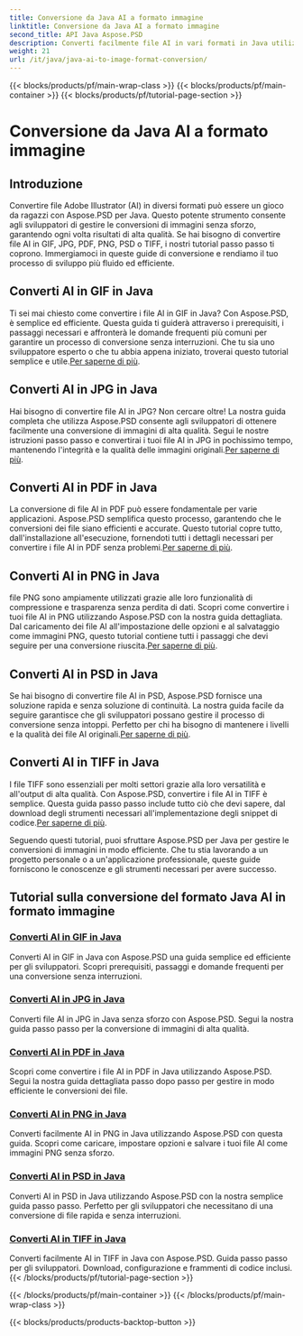 ```yaml
---
title: Conversione da Java AI a formato immagine
linktitle: Conversione da Java AI a formato immagine
second_title: API Java Aspose.PSD
description: Converti facilmente file AI in vari formati in Java utilizzando Aspose.PSD. Segui le nostre guide complete per conversioni di immagini fluide e di alta qualità.
weight: 21
url: /it/java/java-ai-to-image-format-conversion/
---
```


{{< blocks/products/pf/main-wrap-class >}}
{{< blocks/products/pf/main-container >}}
{{< blocks/products/pf/tutorial-page-section >}}

# Conversione da Java AI a formato immagine


## Introduzione

Convertire file Adobe Illustrator (AI) in diversi formati può essere un gioco da ragazzi con Aspose.PSD per Java. Questo potente strumento consente agli sviluppatori di gestire le conversioni di immagini senza sforzo, garantendo ogni volta risultati di alta qualità. Se hai bisogno di convertire file AI in GIF, JPG, PDF, PNG, PSD o TIFF, i nostri tutorial passo passo ti coprono. Immergiamoci in queste guide di conversione e rendiamo il tuo processo di sviluppo più fluido ed efficiente.

## Converti AI in GIF in Java
 Ti sei mai chiesto come convertire i file AI in GIF in Java? Con Aspose.PSD, è semplice ed efficiente. Questa guida ti guiderà attraverso i prerequisiti, i passaggi necessari e affronterà le domande frequenti più comuni per garantire un processo di conversione senza interruzioni. Che tu sia uno sviluppatore esperto o che tu abbia appena iniziato, troverai questo tutorial semplice e utile.[Per saperne di più](./convert-ai-to-gif/).

## Converti AI in JPG in Java
Hai bisogno di convertire file AI in JPG? Non cercare oltre! La nostra guida completa che utilizza Aspose.PSD consente agli sviluppatori di ottenere facilmente una conversione di immagini di alta qualità. Segui le nostre istruzioni passo passo e convertirai i tuoi file AI in JPG in pochissimo tempo, mantenendo l'integrità e la qualità delle immagini originali.[Per saperne di più](./convert-ai-to-jpg/).

## Converti AI in PDF in Java
 La conversione di file AI in PDF può essere fondamentale per varie applicazioni. Aspose.PSD semplifica questo processo, garantendo che le conversioni dei file siano efficienti e accurate. Questo tutorial copre tutto, dall'installazione all'esecuzione, fornendoti tutti i dettagli necessari per convertire i file AI in PDF senza problemi.[Per saperne di più](./convert-ai-to-pdf/).

## Converti AI in PNG in Java
 file PNG sono ampiamente utilizzati grazie alle loro funzionalità di compressione e trasparenza senza perdita di dati. Scopri come convertire i tuoi file AI in PNG utilizzando Aspose.PSD con la nostra guida dettagliata. Dal caricamento dei file AI all'impostazione delle opzioni e al salvataggio come immagini PNG, questo tutorial contiene tutti i passaggi che devi seguire per una conversione riuscita.[Per saperne di più](./convert-ai-to-png/).

## Converti AI in PSD in Java
 Se hai bisogno di convertire file AI in PSD, Aspose.PSD fornisce una soluzione rapida e senza soluzione di continuità. La nostra guida facile da seguire garantisce che gli sviluppatori possano gestire il processo di conversione senza intoppi. Perfetto per chi ha bisogno di mantenere i livelli e la qualità dei file AI originali.[Per saperne di più](./convert-ai-to-psd/).

## Converti AI in TIFF in Java
 I file TIFF sono essenziali per molti settori grazie alla loro versatilità e all'output di alta qualità. Con Aspose.PSD, convertire i file AI in TIFF è semplice. Questa guida passo passo include tutto ciò che devi sapere, dal download degli strumenti necessari all'implementazione degli snippet di codice.[Per saperne di più](./convert-ai-to-tiff/).

Seguendo questi tutorial, puoi sfruttare Aspose.PSD per Java per gestire le conversioni di immagini in modo efficiente. Che tu stia lavorando a un progetto personale o a un'applicazione professionale, queste guide forniscono le conoscenze e gli strumenti necessari per avere successo.

## Tutorial sulla conversione del formato Java AI in formato immagine
### [Converti AI in GIF in Java](./convert-ai-to-gif/)
Converti AI in GIF in Java con Aspose.PSD una guida semplice ed efficiente per gli sviluppatori. Scopri prerequisiti, passaggi e domande frequenti per una conversione senza interruzioni.
### [Converti AI in JPG in Java](./convert-ai-to-jpg/)
Converti file AI in JPG in Java senza sforzo con Aspose.PSD. Segui la nostra guida passo passo per la conversione di immagini di alta qualità.
### [Converti AI in PDF in Java](./convert-ai-to-pdf/)
Scopri come convertire i file AI in PDF in Java utilizzando Aspose.PSD. Segui la nostra guida dettagliata passo dopo passo per gestire in modo efficiente le conversioni dei file.
### [Converti AI in PNG in Java](./convert-ai-to-png/)
Converti facilmente AI in PNG in Java utilizzando Aspose.PSD con questa guida. Scopri come caricare, impostare opzioni e salvare i tuoi file AI come immagini PNG senza sforzo.
### [Converti AI in PSD in Java](./convert-ai-to-psd/)
Converti AI in PSD in Java utilizzando Aspose.PSD con la nostra semplice guida passo passo. Perfetto per gli sviluppatori che necessitano di una conversione di file rapida e senza interruzioni.
### [Converti AI in TIFF in Java](./convert-ai-to-tiff/)
Converti facilmente AI in TIFF in Java con Aspose.PSD. Guida passo passo per gli sviluppatori. Download, configurazione e frammenti di codice inclusi.
{{< /blocks/products/pf/tutorial-page-section >}}

{{< /blocks/products/pf/main-container >}}
{{< /blocks/products/pf/main-wrap-class >}}

{{< blocks/products/products-backtop-button >}}
